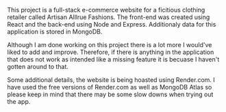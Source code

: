 This project is a full-stack e-commerce website for a ficitious clothing retailer called Artisan Alllrue Fashions.
The front-end was created using React and the back-end using Node and Express.
Additionaly data for this application is stored in MongoDB.

Although I am done working on this project there is a lot more I would've liked to add and improve.
Therefore, if there is anything in the application that does not work as intended like a missing feature
it is becuase I haven't gotten around to that.

Some additional details, the website is being hoasted using Render.com. I have used the free versions
of Render.com as well as MongoDB Atlas so please keep in mind that there may be some slow downs when trying out the app.
